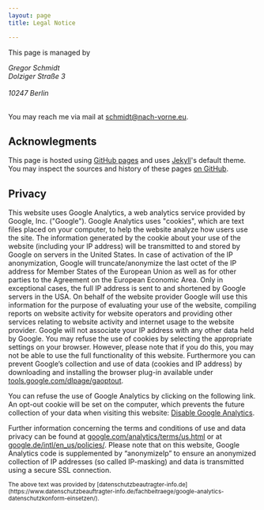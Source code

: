 ```yaml
---
layout: page
title: Legal Notice

---
```


This page is managed by

<address>
Gregor Schmidt<br/>
Dolziger Straße 3<br/>
<br/>
10247 Berlin
</address>

<br/>

You may reach me via mail at
[schmidt@nach-vorne.eu](mailto:schmidt@nach-vorne.eu).


Acknowlegments
--------------

This page is hosted using [GitHub pages](https://pages.github.com/) and uses
[Jekyll](https://jekyllrb.com/)'s default theme. You may inspect the sources and
history of these pages [on
GitHub](https://github.com/schmidt/schmidt.github.com/).



<div class="smallprint" markdown="1">

Privacy
-------


This website uses Google Analytics, a web analytics service provided by Google,
Inc. ("Google"). Google Analytics uses "cookies", which are text files placed on
your computer, to help the website analyze how users use the site. The
information generated by the cookie about your use of the website (including
your IP address) will be transmitted to and stored by Google on servers in the
United States. In case of activation of the IP anonymization, Google will
truncate/anonymize the last octet of the IP address for Member States of the
European Union as well as for other parties to the Agreement on the European
Economic Area. Only in exceptional cases, the full IP address is sent to and
shortened by Google servers in the USA. On behalf of the website provider Google
will use this information for the purpose of evaluating your use of the website,
compiling reports on website activity for website operators and providing other
services relating to website activity and internet usage to the website
provider. Google will not associate your IP address with any other data held by
Google. You may refuse the use of cookies by selecting the appropriate settings
on your browser. However, please note that if you do this, you may not be able
to use the full functionality of this website. Furthermore you can prevent
Google’s collection and use of data (cookies and IP address) by downloading and
installing the browser plug-in available under
[tools.google.com/dlpage/gaoptout](https://tools.google.com/dlpage/gaoptout).

You can refuse the use of Google Analytics by clicking on the following link. An
opt-out cookie will be set on the computer, which prevents the future collection
of your data when visiting this website: [Disable Google
Analytics](javascript:gaOptout()).

Further information concerning the terms and conditions of use and data privacy
can be found at
[google.com/analytics/terms/us.html](https://www.google.com/analytics/terms/us.html)
or at
[google.de/intl/en\_us/policies/](https://www.google.de/intl/en_us/policies/).
Please note that on this website, Google Analytics code is supplemented by
“anonymizeIp” to ensure an anonymized collection of IP addresses (so called
IP-masking) and data is transmitted using a secure SSL connection.

<small>
  The above text was provided by
  [datenschutzbeautragter-info.de](https://www.datenschutzbeauftragter-info.de/fachbeitraege/google-analytics-datenschutzkonform-einsetzen/).
</small>

</div>
